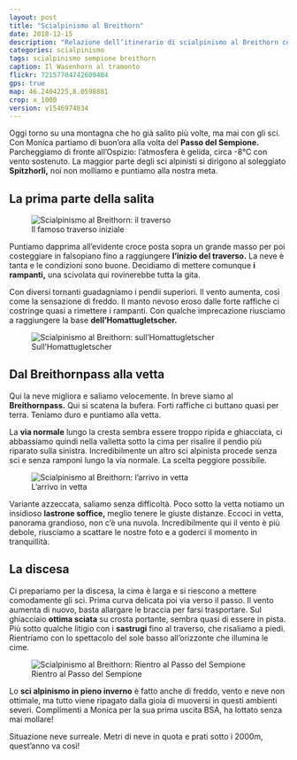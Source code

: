 ```yaml
---
layout: post
title: "Scialpinismo al Breithorn"
date: 2018-12-15
description: "Relazione dell’itinerario di scialpinismo al Breithorn con partenza dal Passo del Sempione per l'Homattugletscher"
categories: scialpinismo
tags: scialpinismo sempione breithorn 
caption: Il Wasenhorn al tramonto
flickr: 72157704742609484
gps: true
map: 46.2404225,8.0598881
crop: x_1000
version: v1546974834
---
```


Oggi torno su una montagna che ho già salito più volte, ma mai con gli sci. Con Monica partiamo di buon’ora alla volta del **Passo del Sempione.** Parcheggiamo di fronte all’Ospizio: l’atmosfera è gelida, circa -8°C con vento sostenuto. La maggior parte degli sci alpinisti si dirigono al soleggiato **Spitzhorli,** noi non molliamo e puntiamo alla nostra meta.

## La prima parte della salita

<figure>
    <img src="https://farm5.staticflickr.com/4874/32487351818_945b63fc05_c.jpg" alt="Scialpinismo al Breithorn: il traverso" /> 
    <figcaption>Il famoso traverso iniziale</figcaption>
</figure>

Puntiamo dapprima all’evidente croce posta sopra un grande masso per poi costeggiare in falsopiano fino a raggiungere **l’inizio del traverso.** La neve è tanta e le condizioni sono buone. Decidiamo di mettere comunque **i rampanti,** una scivolata qui rovinerebbe tutta la gita. 

Con diversi tornanti guadagniamo i pendii superiori. Il vento aumenta, così come la sensazione di freddo. Il manto nevoso eroso dalle forte raffiche ci costringe quasi a rimettere i rampanti. Con qualche imprecazione riusciamo a raggiungere la base **dell’Homattugletscher.**

<figure>
    <img src="https://farm5.staticflickr.com/4913/32487357248_9cf1b3a8d4_c.jpg" alt="Scialpinismo al Breithorn: sull’Homattugletscher" /> 
    <figcaption>Sull’Homattugletscher</figcaption>
</figure>

## Dal Breithornpass alla vetta

Qui la neve migliora e saliamo velocemente. In breve siamo al **Breithornpass.** Qui si scatena la bufera. Forti raffiche ci buttano quasi per terra. Teniamo duro e puntiamo alla vetta. 

La **via normale** lungo la cresta sembra essere troppo ripida e ghiacciata, ci abbassiamo quindi nella valletta sotto la cima per risalire il pendio più riparato sulla sinistra. Incredibilmente un altro sci alpinista procede senza sci e senza ramponi lungo la via normale. La scelta peggiore possibile.

<figure>
    <img src="https://farm5.staticflickr.com/4860/46359191461_5e6b8e72ae_c.jpg" alt="Scialpinismo al Breithorn: l’arrivo in vetta" /> 
    <figcaption>L’arrivo in vetta</figcaption>
</figure>

Variante azzeccata, saliamo senza difficoltà. Poco sotto la vetta notiamo un insidioso **lastrone soffice,** meglio tenere le giuste distanze. Eccoci in vetta, panorama grandioso, non c’è una nuvola. Incredibilmente qui il vento è più debole, riusciamo a scattare le nostre foto e a goderci il momento in tranquillità.

## La discesa

Ci prepariamo per la discesa, la cima è larga e si riescono a mettere comodamente gli sci. Prima curva delicata poi via verso il passo. Il vento aumenta di nuovo, basta allargare le braccia per farsi trasportare. Sul ghiacciaio **ottima sciata** su crosta portante, sembra quasi di essere in pista. Più sotto qualche litigio con i **sastrugi** fino al traverso, che risaliamo a piedi. Rientriamo con lo spettacolo del sole basso all’orizzonte che illumina le cime.

 <figure>
    <img src="https://farm5.staticflickr.com/4828/46308334302_9acd40068f_c.jpg" alt="Scialpinismo al Breithorn: Rientro al Passo del Sempione" /> 
    <figcaption>Rientro al Passo del Sempione</figcaption>
</figure>

Lo **sci alpinismo in pieno inverno** è fatto anche di freddo, vento e neve non ottimale, ma tutto viene ripagato dalla gioia di muoversi in questi ambienti severi.
Complimenti a Monica per la sua prima uscita BSA, ha lottato senza mai mollare!

Situazione neve surreale. Metri di neve in quota e prati sotto i 2000m, quest’anno va così!
